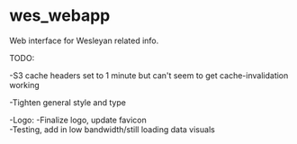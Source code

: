 wes_webapp
==========

Web interface for Wesleyan related info.

TODO:

-S3 cache headers set to 1 minute but can't seem to get cache-invalidation working

-Tighten general style and type 

-Logo:
	-Finalize logo, update favicon	
-Testing, add in low bandwidth/still loading data visuals 
